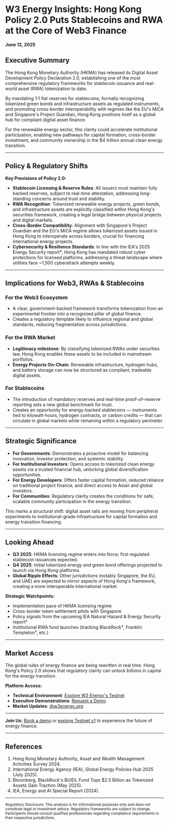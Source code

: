 # W3 Energy Insights: Hong Kong Policy 2.0 Puts Stablecoins and RWA at the Core of Web3 Finance

**June 12, 2025**

## Executive Summary

The Hong Kong Monetary Authority (HKMA) has released its Digital Asset Development Policy Declaration 2.0, establishing one of the most comprehensive regulatory frameworks for stablecoin issuance and real-world asset (RWA) tokenization to date.

By mandating 1:1 fiat reserves for stablecoins, formally recognizing tokenized green bonds and infrastructure assets as regulated instruments, and promoting cross-border interoperability with regimes like the EU's MiCA and Singapore's Project Guardian, Hong Kong positions itself as a global hub for compliant digital asset finance.

For the renewable energy sector, this clarity could accelerate institutional participation, enabling new pathways for capital formation, cross-border investment, and community ownership in the $4 trillion annual clean energy transition.

---

## Policy & Regulatory Shifts

**Key Provisions of Policy 2.0:**

* **Stablecoin Licensing & Reserve Rules**: All issuers must maintain fully backed reserves, subject to real-time attestation, addressing long-standing concerns around trust and stability.
* **RWA Recognition**: Tokenized renewable energy projects, green bonds, and infrastructure assets are explicitly classified within Hong Kong's securities framework, creating a legal bridge between physical projects and digital markets.
* **Cross-Border Compatibility**: Alignment with Singapore's Project Guardian and the EU's MiCA regime allows tokenized assets issued in Hong Kong to interoperate across borders, crucial for financing international energy projects.
* **Cybersecurity & Resilience Standards**: In line with the IEA's 2025 Energy Security report², Hong Kong has mandated robust cyber protections for licensed platforms, addressing a threat landscape where utilities face ~1,500 cyberattack attempts weekly.

---

## Implications for Web3, RWAs & Stablecoins

### For the Web3 Ecosystem
* A clear, government-backed framework transforms tokenization from an experimental frontier into a recognized pillar of global finance.
* Creates a regulatory template likely to influence regional and global standards, reducing fragmentation across jurisdictions.

### For the RWA Market
* **Legitimacy milestone**: By classifying tokenized RWAs under securities law, Hong Kong enables these assets to be included in mainstream portfolios.
* **Energy Projects On-Chain**: Renewable infrastructure, hydrogen hubs, and battery storage can now be structured as compliant, tradeable digital assets.

### For Stablecoins
* The introduction of mandatory reserves and real-time proof-of-reserve reporting sets a new global benchmark for trust.
* Creates an opportunity for energy-backed stablecoins — instruments tied to kilowatt-hours, hydrogen contracts, or carbon credits — that can circulate in global markets while remaining within a regulatory perimeter.

---

## Strategic Significance

* **For Governments**: Demonstrates a proactive model for balancing innovation, investor protection, and systemic stability.
* **For Institutional Investors**: Opens access to tokenized clean energy assets via a trusted financial hub, unlocking global diversification opportunities.
* **For Energy Developers**: Offers faster capital formation, reduced reliance on traditional project finance, and direct access to Asian and global investors.
* **For Communities**: Regulatory clarity creates the conditions for safe, scalable community participation in the energy transition.

This marks a structural shift: digital asset rails are moving from peripheral experiments to institutional-grade infrastructure for capital formation and energy transition financing.

---

## Looking Ahead

* **Q3 2025**: HKMA licensing regime enters into force; first regulated stablecoin issuances expected.
* **Q4 2025**: Initial tokenized energy and green bond offerings projected to launch via Hong Kong platforms.
* **Global Ripple Effects**: Other jurisdictions (notably Singapore, the EU, and UAE) are expected to mirror aspects of Hong Kong's framework, creating a more interoperable international market.

**Strategic Watchpoints:**
* Implementation pace of HKMA licensing regime
* Cross-border token settlement pilots with Singapore
* Policy signals from the upcoming IEA Natural Hazard & Energy Security report²
* Institutional RWA fund launches (tracking BlackRock³, Franklin Templeton³, etc.)

---

## Market Access

The global rules of energy finance are being rewritten in real time. Hong Kong's Policy 2.0 shows that regulatory clarity can unlock billions in capital for the energy transition.

**Platform Access:**
* **Technical Environment**: [Explore W3 Energy's Testnet](https://testnet.w3-energy.org)
* **Executive Demonstrations**: [Request a Demo](https://w3-energy.org/book-a-demo.html)
* **Market Updates**: [@w3energy_org](https://twitter.com/w3energy_org)

---

**Join Us:** [Book a demo](https://w3-energy.org/book-a-demo) or [explore Testnet v1](https://testnet.w3-energy.org) to experience the future of energy finance.

---

## References

1. Hong Kong Monetary Authority, Asset and Wealth Management Activities Survey 2024.
2. International Energy Agency (IEA), Global Energy Policies Hub 2025 (July 2025).
3. Bloomberg, BlackRock's BUIDL Fund Tops $2.5 Billion as Tokenized Assets Gain Traction (May 2025).
4. IEA, Energy and AI Special Report (2024).

---

<sub>*Regulatory Disclosure*: This analysis is for informational purposes only and does not constitute legal or investment advice. Regulatory frameworks are subject to change. Participants should consult qualified professionals regarding compliance requirements in their respective jurisdictions.</sub>
